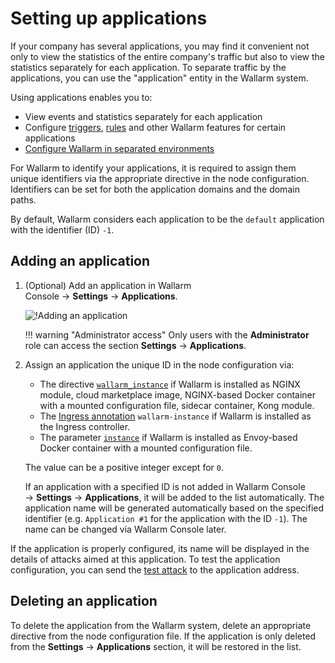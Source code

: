# Setting up applications

If your company has several applications, you may find it convenient not only to view the statistics of the entire company's traffic but also to view the statistics separately for each application. To separate traffic by the applications, you can use the "application" entity in the Wallarm system.

Using applications enables you to:

* View events and statistics separately for each application
* Configure [triggers](../triggers/triggers.md), [rules](../rules/add-rule.md) and other Wallarm features for certain applications
* [Configure Wallarm in separated environments](../../admin-en/configuration-guides/waf-in-separated-environments/how-waf-in-separated-environments-works.md)

For Wallarm to identify your applications, it is required to assign them unique identifiers via the appropriate directive in the node configuration. Identifiers can be set for both the application domains and the domain paths.

By default, Wallarm considers each application to be the `default` application with the identifier (ID) `-1`.

## Adding an application

1. (Optional) Add an application in Wallarm Console → **Settings** → **Applications**.

    ![!Adding an application](../../images/user-guides/settings/configure-app.png)

    !!! warning "Administrator access"
        Only users with the **Administrator** role can access the section **Settings** → **Applications**.
2. Assign an application the unique ID in the node configuration via:

    * The directive [`wallarm_instance`](../../admin-en/configure-parameters-en.md#wallarm_instance) if Wallarm is installed as NGINX module, cloud marketplace image, NGINX-based Docker container with a mounted configuration file, sidecar container, Kong module.
    * The [Ingress annotation](../../admin-en/configure-kubernetes-en.md#ingress-annotations) `wallarm-instance` if Wallarm is installed as the Ingress controller.
    * The parameter [`instance`](../../admin-en/configuration-guides/envoy/fine-tuning.md#basic-settings) if Wallarm is installed as Envoy-based Docker container with a mounted configuration file.

    The value can be a positive integer except for `0`.

    If an application with a specified ID is not added in Wallarm Console → **Settings** → **Applications**, it will be added to the list automatically. The application name will be generated automatically based on the specified identifier (e.g. `Application #1` for the application with the ID `-1`). The name can be changed via Wallarm Console later.

If the application is properly configured, its name will be displayed in the details of attacks aimed at this application. To test the application configuration, you can send the [test attack](../../admin-en/installation-check-operation-en.md#2-run-a-test-attack) to the application address.

## Deleting an application

To delete the application from the Wallarm system, delete an appropriate directive from the node configuration file. If the application is only deleted from the **Settings** → **Applications** section, it will be restored in the list.
